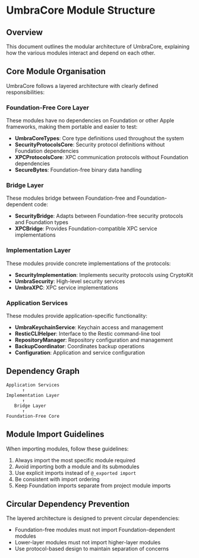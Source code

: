 # UmbraCore Module Structure

## Overview

This document outlines the modular architecture of UmbraCore, explaining how the various modules interact and depend on each other.

## Core Module Organisation

UmbraCore follows a layered architecture with clearly defined responsibilities:

### Foundation-Free Core Layer

These modules have no dependencies on Foundation or other Apple frameworks, making them portable and easier to test:

- **UmbraCoreTypes**: Core type definitions used throughout the system
- **SecurityProtocolsCore**: Security protocol definitions without Foundation dependencies
- **XPCProtocolsCore**: XPC communication protocols without Foundation dependencies
- **SecureBytes**: Foundation-free binary data handling

### Bridge Layer

These modules bridge between Foundation-free and Foundation-dependent code:

- **SecurityBridge**: Adapts between Foundation-free security protocols and Foundation types
- **XPCBridge**: Provides Foundation-compatible XPC service implementations

### Implementation Layer

These modules provide concrete implementations of the protocols:

- **SecurityImplementation**: Implements security protocols using CryptoKit
- **UmbraSecurity**: High-level security services
- **UmbraXPC**: XPC service implementations

### Application Services

These modules provide application-specific functionality:

- **UmbraKeychainService**: Keychain access and management
- **ResticCLIHelper**: Interface to the Restic command-line tool
- **RepositoryManager**: Repository configuration and management
- **BackupCoordinator**: Coordinates backup operations
- **Configuration**: Application and service configuration

## Dependency Graph

```
Application Services
      ↑
Implementation Layer
      ↑
   Bridge Layer
      ↑
Foundation-Free Core
```

## Module Import Guidelines

When importing modules, follow these guidelines:

1. Always import the most specific module required
2. Avoid importing both a module and its submodules
3. Use explicit imports instead of `@_exported import`
4. Be consistent with import ordering
5. Keep Foundation imports separate from project module imports

## Circular Dependency Prevention

The layered architecture is designed to prevent circular dependencies:

- Foundation-free modules must not import Foundation-dependent modules
- Lower-layer modules must not import higher-layer modules
- Use protocol-based design to maintain separation of concerns
